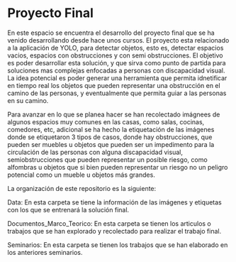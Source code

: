 # Proyecto Final

En este espacio se encuentra el desarrollo del proyecto final que se ha venido desarrollando desde hace unos cursos. El proyecto esta relacionado a la aplicación de YOLO, para detectar objetos, esto es, detectar espacios vacios, espacios con obstrucciones y con semi obstrucciones. El objetivo es poder desarrollar esta solución, y que sirva como punto de partida para soluciones mas complejas enfocadas a personas con discapacidad visual. La idea potencial es poder generar una herramienta que permita idnetificar en tiempo real los objetos que pueden representar una obstrucción en el camino de las personas, y eventualmente que permita guiar a las personas en su camino. 

Para avanzar en lo que se planea hacer se han recolectado imágnees de algunos espacios muy comunes en las casas, como salas, cocinas, comedores, etc, adicional se ha hecho la etiquetación de las imágenes donde se etiquetaron 3 tipos de casos, donde hay obstrucciones, que pueden ser muebles u objetos que pueden ser un impedimento para la circulación de las personas con alguna discapacidad visual, semiobstrucciones que pueden representar un posible riesgo, como alfombras u objetos que si bien pueden representar un riesgo no un peligro potencial como un mueble u objetos más grandes.

La organización de este repositorio es la siguiente:

Data: En esta carpeta se tiene la información de las imágenes y etiquetas con los que se entrenará la solución final.

Documentos_Marco_Teorico: En esta carpeta se tienen los articulos o trabajos que se han explorado y recolectado para realizar el trabajo final. 

Seminarios: En esta carpeta se tienen los trabajos que se han elaborado en los anteriores seminarios.
